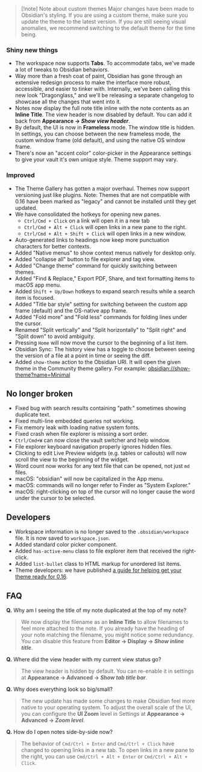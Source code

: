 > [!note] Note about custom themes
> Major changes have been made to Obsidian's styling. If you are using a custom theme, make sure you update the theme to the latest version. If you are still seeing visual anomalies, we recommend switching to the default theme for the time being.

### Shiny new things

- The workspace now supports **Tabs**. To accommodate tabs, we've made a lot of tweaks to Obsidian behaviors.
- Way more than a fresh coat of paint, Obsidian has gone through an extensive redesign process to make the interface more robust, accessible, and easier to tinker with. Internally, we've been calling this new look "Dragonglass," and we'll be releasing a separate changelog to showcase all the changes that went into it.
- Notes now display the full note title inline with the note contents as an **Inline Title**. The view header is now disabled by default. You can add it back from **Appearance → *Show view header***.
- By default, the UI is now in **Frameless** mode. The window title is hidden. In settings, you can choose between the new frameless mode, the custom window frame (old default), and using the native OS window frame.
- There's now an "accent color" color-picker in the Appearance settings to give your vault it's own unique style. Theme support may vary.

### Improved

- The Theme Gallery has gotten a major overhaul. Themes now support versioning just like plugins. Note: Themes that are not compatible with 0.16 have been marked as "legacy" and cannot be installed until they get updated.
- We have consolidated the hotkeys for opening new panes.
	- `Ctrl/Cmd + Click` on a link will open it in a new tab
	- `Ctrl/Cmd + Alt + Click` will open links in a new pane to the right.
	- `Ctrl/Cmd + Alt + Shift + Click` will open links in a new window.
- Auto-generated links to headings now keep more punctuation characters for better contexts.
- Added "Native menus" to show context menus natively for desktop only.
- Added "collapse all" button to file explorer and tag view.
- Added "Change theme" command for quickly switching between themes.
- Added "Find & Replace," Export PDF, Share, and text formatting items to macOS app menu.
- Added `Shift + Up/Down` hotkeys to expand search results while a search item is focused.
- Added "Title bar style" setting for switching between the custom app frame (default) and the OS-native app frame.
- Added "Fold more" and "Fold less" commands for folding lines under the cursor.
- Renamed "Split vertically" and "Split horizontally" to "Split right" and "Split down" to avoid ambiguity.
- Pressing `Home` will now move the cursor to the beginning of a list item.
- Obsidian Sync: The history view has a toggle to choose between seeing the version of a file at a point in time or seeing the diff.
- Added `show-theme` action to the Obsidian URI. It will open the given theme in the Community theme gallery. For example: <obsidian://show-theme?name=Minimal>

## No longer broken

- Fixed bug with search results containing "path:" sometimes showing duplicate text.
- Fixed multi-line embedded queries not working.
- Fix memory leak with loading native system fonts.
- Fixed crash when file explorer is missing a sort order.
- `Ctrl/Cmd+W` can now close the vault switcher and help window.
- File explorer keyboard navigation properly ignores hidden files.
- Clicking to edit Live Preview widgets (e.g. tables or callouts) will now scroll the view to the beginning of the widget.
- Word count now works for any text file that can be opened, not just `md` files.
- macOS: "obsidian" will now be capitalized in the App menu.
- macOS: commands will no longer refer to Finder as "System Explorer."
- macOS: right-clicking on top of the cursor will no longer cause the word under the cursor to be selected.

## Developers

- Workspace information is no longer saved to the `.obsidian/workspace` file. It is now saved to `workspace.json`.
- Added standard color picker component.
- Added `has-active-menu` class to file explorer item that received the right-click.
- Added `list-bullet` class to HTML markup for unordered list items.
- Theme developers: we have published [a guide for helping get your theme ready for 0.16](https://forum.obsidian.md/t/0-16-0-theme-migration-guide/42537).

## FAQ

**Q.** Why am I seeing the title of my note duplicated at the top of my note?

> We now display the filename as an **Inline Title** to allow filenames to feel more attached to the note. If you already have the heading of your note matching the filename, you might notice some redundancy. You can disable this feature  from **Editor → Display → *Show inline title***</kbd>.

**Q.** Where did the view header with my current view status go?

> The view header is hidden by default. You can re-enable it in settings at **Appearance → Advanced → *Show tab title bar***.

**Q.** Why does everything look so big/small?

> The new update has made some changes to make Obsidian feel more native to your operating system. To adjust the overall scale of the UI, you can configure the **UI Zoom** level in Settings at **Appearance → Advanced → *Zoom level***.

**Q.** How do I open notes side-by-side now?

> The behavior of `Cmd/Ctrl + Enter` and `Cmd/Ctrl + Click` have changed to opening links in a new tab. To open links in a new pane to the right, you can use `Cmd/Ctrl + Alt + Enter` or `Cmd/Ctrl + Alt + Click`.
